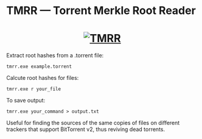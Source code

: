 # TMRR — Torrent Merkle Root Reader
<h1 align="center">
  <a href="#">
    <img src="https://media.giphy.com/media/X1ia2q41vzZQImSPdr/giphy.gif" alt="TMRR">
  </a>
</h1>


Extract root hashes from a .torrent file:
```
tmrr.exe example.torrent
```
Calcute root hashes for files:
```
tmrr.exe r your_file
```
To save output:
```
tmrr.exe your_command > output.txt
```

Useful for finding the sources of the same copies of files on different trackers that support BitTorrent v2, thus reviving dead torrents.
